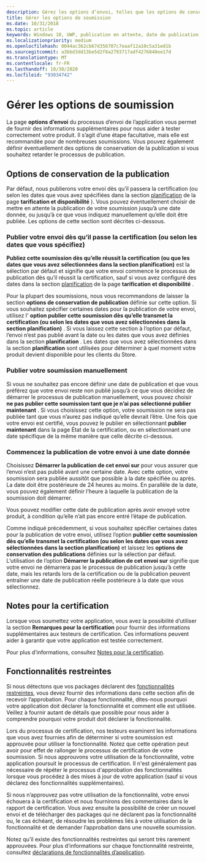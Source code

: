 ```yaml
---
description: Gérez les options d’envoi, telles que les options de conservation de la publication, les notes pour la certification, et bien plus encore.
title: Gérer les options de soumission
ms.date: 10/31/2018
ms.topic: article
keywords: Windows 10, UWP, publication en attente, date de publication, envoi d’envoi pour publication, approbation de fonctionnalité restreinte
ms.localizationpriority: medium
ms.openlocfilehash: 0044ac362cb67d356707c7eaaf12a10c5a31ed1b
ms.sourcegitcommit: a3bbd3dd13be5d2f8a2793717adf4276840ee17d
ms.translationtype: MT
ms.contentlocale: fr-FR
ms.lasthandoff: 10/30/2020
ms.locfileid: "93034742"
---
```

# <a name="manage-submission-options"></a>Gérer les options de soumission

La page **options d’envoi** du processus d’envoi de l’application vous permet de fournir des informations supplémentaires pour nous aider à tester correctement votre produit. Il s’agit d’une étape facultative, mais elle est recommandée pour de nombreuses soumissions. Vous pouvez également définir éventuellement des options de conservation de la publication si vous souhaitez retarder le processus de publication.


## <a name="publishing-hold-options"></a>Options de conservation de la publication

Par défaut, nous publierons votre envoi dès qu’il passera la certification (ou selon les dates que vous avez spécifiées dans la section  [planification](configure-precise-release-scheduling.md) de la page **tarification et disponibilité** ). Vous pouvez éventuellement choisir de mettre en attente la publication de votre soumission jusqu’à une date donnée, ou jusqu’à ce que vous indiquez manuellement qu’elle doit être publiée. Les options de cette section sont décrites ci-dessous. 


### <a name="publish-your-submission-as-soon-as-it-passes-certification-or-per-dates-you-specify"></a>Publier votre envoi dès qu’il passe la certification (ou selon les dates que vous spécifiez)

**Publiez cette soumission dès qu’elle réussit la certification (ou que les dates que vous avez sélectionnées dans la section planification)** est la sélection par défaut et signifie que votre envoi commence le processus de publication dès qu’il réussit la certification, sauf si vous avez configuré des dates dans la section [planification](configure-precise-release-scheduling.md) de la page **tarification et disponibilité** .   

Pour la plupart des soumissions, nous vous recommandons de laisser la section **options de conservation de publication** définie sur cette option. Si vous souhaitez spécifier certaines dates pour la publication de votre envoi, utilisez l' **option publier cette soumission dès qu’elle transmet la certification (ou selon les dates que vous avez sélectionnées dans la section planification)** . Si vous laissez cette section à l’option par défaut, l’envoi n’est pas publié avant la date ou les dates que vous avez définies dans la section **planification** . Les dates que vous avez sélectionnées dans la section **planification** sont utilisées pour déterminer à quel moment votre produit devient disponible pour les clients du Store.


### <a name="publish-your-submission-manually"></a>Publier votre soumission manuellement

Si vous ne souhaitez pas encore définir une date de publication et que vous préférez que votre envoi reste non publié jusqu’à ce que vous décidiez de démarrer le processus de publication manuellement, vous pouvez choisir **ne pas publier cette soumission tant que je n’ai pas sélectionné publier maintenant** . Si vous choisissez cette option, votre soumission ne sera pas publiée tant que vous n’aurez pas indiqué qu’elle devrait l’être. Une fois que votre envoi est certifié, vous pouvez le publier en sélectionnant **publier maintenant** dans la page État de la certification, ou en sélectionnant une date spécifique de la même manière que celle décrite ci-dessous.


### <a name="start-publishing-your-submission-on-a-certain-date"></a>Commencez la publication de votre envoi à une date donnée

Choisissez **Démarrer la publication de cet envoi sur** pour vous assurer que l’envoi n’est pas publié avant une certaine date. Avec cette option, votre soumission sera publiée aussitôt que possible à la date spécifiée ou après. La date doit être postérieure de 24 heures au moins. En parallèle de la date, vous pouvez également définir l’heure à laquelle la publication de la soumission doit démarrer. 

Vous pouvez modifier cette date de publication après avoir envoyé votre produit, à condition qu’elle n’ait pas encore entré l’étape de publication. 
 
Comme indiqué précédemment, si vous souhaitez spécifier certaines dates pour la publication de votre envoi, utilisez l’option **publier cette soumission dès qu’elle transmet la certification (ou selon les dates que vous avez sélectionnées dans la section planification)** et laissez les **options de conservation des publications** définies sur la sélection par défaut. L’utilisation de l’option **Démarrer la publication de cet envoi sur** signifie que votre envoi ne démarrera pas le processus de publication jusqu’à cette date, mais les retards lors de la certification ou de la publication peuvent entraîner une date de publication réelle postérieure à la date que vous sélectionnez. 


## <a name="notes-for-certification"></a>Notes pour la certification

Lorsque vous soumettez votre application, vous avez la possibilité d’utiliser la section **Remarques pour la certification** pour fournir des informations supplémentaires aux testeurs de certification. Ces informations peuvent aider à garantir que votre application est testée correctement. 

Pour plus d’informations, consultez [Notes pour la certification](notes-for-certification.md).


## <a name="restricted-capabilities"></a>Fonctionnalités restreintes

Si nous détectons que vos packages déclarent des [fonctionnalités restreintes](../packaging/app-capability-declarations.md#restricted-capabilities), vous devez fournir des informations dans cette section afin de recevoir l’approbation. Pour chaque fonctionnalité, dites-nous pourquoi votre application doit déclarer la fonctionnalité et comment elle est utilisée. Veillez à fournir autant de détails que possible pour nous aider à comprendre pourquoi votre produit doit déclarer la fonctionnalité. 

Lors du processus de certification, nos testeurs examinent les informations que vous avez fournies afin de déterminer si votre soumission est approuvée pour utiliser la fonctionnalité. Notez que cette opération peut avoir pour effet de rallonger le processus de certification de votre soumission. Si nous approuvons votre utilisation de la fonctionnalité, votre application poursuit le processus de certification. Il n'est généralement pas nécessaire de répéter le processus d'approbation des fonctionnalités lorsque vous procédez à des mises à jour de votre application (sauf si vous déclarez des fonctionnalités supplémentaires). 

Si nous n’approuvez pas votre utilisation de la fonctionnalité, votre envoi échouera à la certification et nous fournirons des commentaires dans le rapport de certification. Vous avez ensuite la possibilité de créer un nouvel envoi et de télécharger des packages qui ne déclarent pas la fonctionnalité ou, le cas échéant, de résoudre les problèmes liés à votre utilisation de la fonctionnalité et de demander l’approbation dans une nouvelle soumission.

Notez qu’il existe des fonctionnalités restreintes qui seront très rarement approuvées. Pour plus d’informations sur chaque fonctionnalité restreinte, consultez [déclarations de fonctionnalités d’application](../packaging/app-capability-declarations.md#restricted-capabilities).

